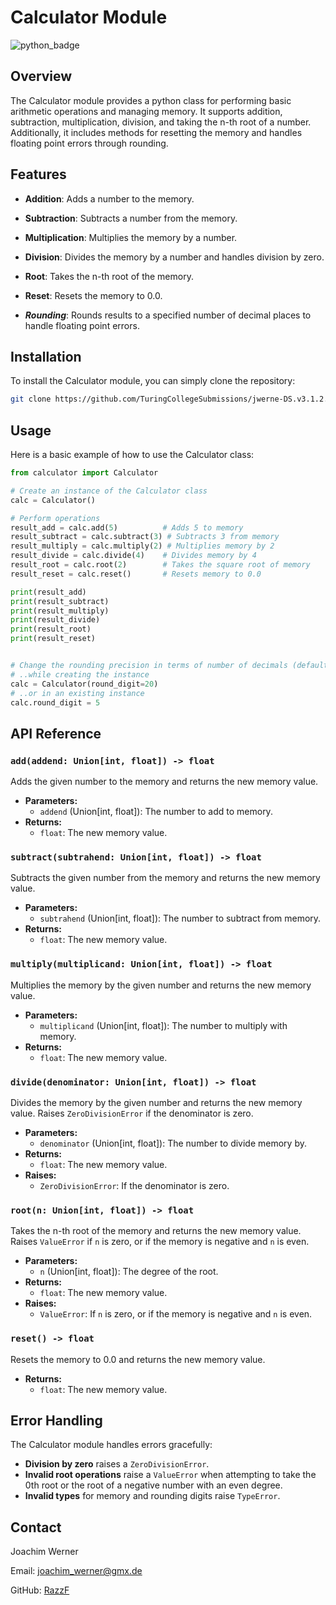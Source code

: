 # Calculator Module

![python_badge](https://img.shields.io/badge/Python-FFD43B?style=for-the-badge&logo=python&logoColor=blue)

## Overview

The Calculator module provides a python class for performing basic arithmetic operations and managing memory. It supports addition, subtraction, multiplication, division, and taking the n-th root of a number. Additionally, it includes methods for resetting the memory and handles floating point errors through rounding.

## Features

- **Addition**: Adds a number to the memory.
- **Subtraction**: Subtracts a number from the memory.
- **Multiplication**: Multiplies the memory by a number.
- **Division**: Divides the memory by a number and handles division by zero.
- **Root**: Takes the n-th root of the memory.
- **Reset**: Resets the memory to 0.0.


- ***Rounding***: Rounds results to a specified number of decimal places to handle floating point errors.

## Installation

To install the Calculator module, you can simply clone the repository:

```bash
git clone https://github.com/TuringCollegeSubmissions/jwerne-DS.v3.1.2.5.git
```

## Usage

Here is a basic example of how to use the Calculator class:

```python
from calculator import Calculator

# Create an instance of the Calculator class
calc = Calculator()

# Perform operations
result_add = calc.add(5)          # Adds 5 to memory
result_subtract = calc.subtract(3) # Subtracts 3 from memory
result_multiply = calc.multiply(2) # Multiplies memory by 2
result_divide = calc.divide(4)    # Divides memory by 4
result_root = calc.root(2)        # Takes the square root of memory
result_reset = calc.reset()       # Resets memory to 0.0

print(result_add)
print(result_subtract)
print(result_multiply)
print(result_divide)
print(result_root)
print(result_reset)


# Change the rounding precision in terms of number of decimals (default: 10),
# ..while creating the instance
calc = Calculator(round_digit=20)
# ..or in an existing instance
calc.round_digit = 5

```

## API Reference

### `add(addend: Union[int, float]) -> float`

Adds the given number to the memory and returns the new memory value.

- **Parameters:**
  - `addend` (Union[int, float]): The number to add to memory.
- **Returns:**
  - `float`: The new memory value.

### `subtract(subtrahend: Union[int, float]) -> float`

Subtracts the given number from the memory and returns the new memory value.

- **Parameters:**
  - `subtrahend` (Union[int, float]): The number to subtract from memory.
- **Returns:**
  - `float`: The new memory value.

### `multiply(multiplicand: Union[int, float]) -> float`

Multiplies the memory by the given number and returns the new memory value.

- **Parameters:**
  - `multiplicand` (Union[int, float]): The number to multiply with memory.
- **Returns:**
  - `float`: The new memory value.

### `divide(denominator: Union[int, float]) -> float`

Divides the memory by the given number and returns the new memory value. Raises `ZeroDivisionError` if the denominator is zero.

- **Parameters:**
  - `denominator` (Union[int, float]): The number to divide memory by.
- **Returns:**
  - `float`: The new memory value.
- **Raises:**
  - `ZeroDivisionError`: If the denominator is zero.

### `root(n: Union[int, float]) -> float`

Takes the n-th root of the memory and returns the new memory value. Raises `ValueError` if `n` is zero, or if the memory is negative and `n` is even.

- **Parameters:**
  - `n` (Union[int, float]): The degree of the root.
- **Returns:**
  - `float`: The new memory value.
- **Raises:**
  - `ValueError`: If `n` is zero, or if the memory is negative and `n` is even.

### `reset() -> float`

Resets the memory to 0.0 and returns the new memory value.

- **Returns:**
  - `float`: The new memory value.

## Error Handling

The Calculator module handles errors gracefully:

- **Division by zero** raises a `ZeroDivisionError`.
- **Invalid root operations** raise a `ValueError` when attempting to take the 0th root or the root of a negative number with an even degree.
- **Invalid types** for memory and rounding digits raise `TypeError`.

## Contact
Joachim Werner

Email: joachim_werner@gmx.de

GitHub: [RazzF](https://github.com/razzf)